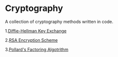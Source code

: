 # Cryptography 
A collection of cryptography methods written in code.
<p>1.<a href="https://github.com/djenkins93/Cryptography/blob/master/diffie-hellman.sh">Diffie-Hellman Key Exchange</a></p>
<p>2.<a href="https://github.com/djenkins93/Cryptography/blob/master/rsa-encryption.py">RSA Encryption Scheme</a></p>
<p>3.<a href="https://github.com/djenkins93/Cryptography/blob/master/pollards_factoring_alg.py">Pollard's Factoring Algotrithm</a></p>
